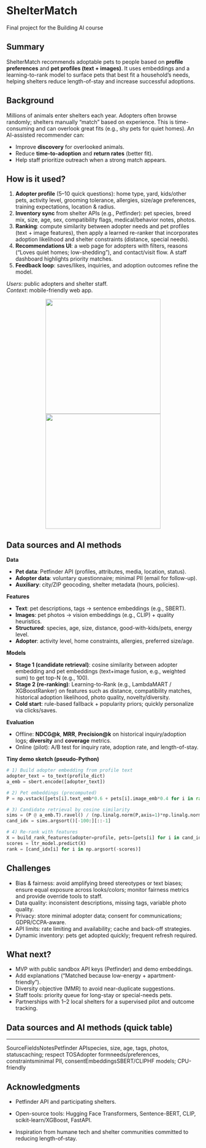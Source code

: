 # ShelterMatch

Final project for the Building AI course

## Summary

ShelterMatch recommends adoptable pets to people based on **profile preferences** and **pet profiles (text + images)**. It uses embeddings and a learning-to-rank model to surface pets that best fit a household’s needs, helping shelters reduce length-of-stay and increase successful adoptions.


## Background

Millions of animals enter shelters each year. Adopters often browse randomly; shelters manually “match” based on experience. This is time-consuming and can overlook great fits (e.g., shy pets for quiet homes). An AI-assisted recommender can:
- Improve **discovery** for overlooked animals.
- Reduce **time-to-adoption** and **return rates** (better fit).
- Help staff prioritize outreach when a strong match appears.

## How is it used?

1. **Adopter profile** (5–10 quick questions): home type, yard, kids/other pets, activity level, grooming tolerance, allergies, size/age preferences, training expectations, location & radius.
2. **Inventory sync** from shelter APIs (e.g., Petfinder): pet species, breed mix, size, age, sex, compatibility flags, medical/behavior notes, photos.
3. **Ranking**: compute similarity between adopter needs and pet profiles (text + image features), then apply a learned re-ranker that incorporates adoption likelihood and shelter constraints (distance, special needs).
4. **Recommendations UI**: a web page for adopters with filters, reasons (“Loves quiet homes; low-shedding”), and contact/visit flow. A staff dashboard highlights priority matches.
5. **Feedback loop**: saves/likes, inquiries, and adoption outcomes refine the model.

_Users_: public adopters and shelter staff.  
_Context_: mobile-friendly web app.  

<p align="center">
  <img src="https://upload.wikimedia.org/wikipedia/commons/5/5e/Sleeping_cat_on_her_back.jpg" width="300">
  <img src="https://upload.wikimedia.org/wikipedia/commons/9/99/Brooks_Chase_Ranger_of_Jolly_Dogs_Jack_Russell.jpg" width="300">
</p>

## Data sources and AI methods
**Data**
- **Pet data**: Petfinder API (profiles, attributes, media, location, status).
- **Adopter data**: voluntary questionnaire; minimal PII (email for follow-up).
- **Auxiliary**: city/ZIP geocoding, shelter metadata (hours, policies).

**Features**
- **Text**: pet descriptions, tags → sentence embeddings (e.g., SBERT).
- **Images**: pet photos → vision embeddings (e.g., CLIP) + quality heuristics.
- **Structured**: species, age, size, distance, good-with-kids/pets, energy level.
- **Adopter**: activity level, home constraints, allergies, preferred size/age.

**Models**
- **Stage 1 (candidate retrieval)**: cosine similarity between adopter embedding and pet embeddings (text+image fusion, e.g., weighted sum) to get top-N (e.g., 100).
- **Stage 2 (re-ranking)**: Learning-to-Rank (e.g., LambdaMART / XGBoostRanker) on features such as distance, compatibility matches, historical adoption likelihood, photo quality, novelty/diversity.
- **Cold start**: rule-based fallback + popularity priors; quickly personalize via clicks/saves.

**Evaluation**
- Offline: **NDCG@k**, **MRR**, **Precision@k** on historical inquiry/adoption logs; **diversity** and **coverage** metrics.
- Online (pilot): A/B test for inquiry rate, adoption rate, and length-of-stay.

**Tiny demo sketch (pseudo-Python)**
```python
# 1) Build adopter embedding from profile text
adopter_text = to_text(profile_dict)
a_emb = sbert.encode([adopter_text])

# 2) Pet embeddings (precomputed)
P = np.vstack([pets[i].text_emb*0.6 + pets[i].image_emb*0.4 for i in range(len(pets))])

# 3) Candidate retrieval by cosine similarity
sims = (P @ a_emb.T).ravel() / (np.linalg.norm(P,axis=1)*np.linalg.norm(a_emb))
cand_idx = sims.argsort()[-100:][::-1]

# 4) Re-rank with features
X = build_rank_features(adopter=profile, pets=[pets[i] for i in cand_idx])
scores = ltr_model.predict(X)
rank = [cand_idx[i] for i in np.argsort(-scores)]
```

## Challenges

- Bias & fairness: avoid amplifying breed stereotypes or text biases; ensure equal exposure across looks/colors; monitor fairness metrics and provide override tools to staff.
- Data quality: inconsistent descriptions, missing tags, variable photo quality.
- Privacy: store minimal adopter data; consent for communications; GDPR/CCPA-aware.
- API limits: rate limiting and availability; cache and back-off strategies.
- Dynamic inventory: pets get adopted quickly; frequent refresh required.

## What next?

- MVP with public sandbox API keys (Petfinder) and demo embeddings.
- Add explanations (“Matched because low-energy + apartment-friendly”).
- Diversity objective (MMR) to avoid near-duplicate suggestions.
- Staff tools: priority queue for long-stay or special-needs pets.
- Partnerships with 1–2 local shelters for a supervised pilot and outcome tracking.


## Data sources and AI methods (quick table)
-----------------------------------------

SourceFieldsNotesPetfinder APIspecies, size, age, tags, photos, statuscaching; respect TOSAdopter formneeds/preferences, constraintsminimal PII, consentEmbeddingsSBERT/CLIPHF models; CPU-friendly

## Acknowledgments

*   Petfinder API and participating shelters.
    
*   Open-source tools: Hugging Face Transformers, Sentence-BERT, CLIP, scikit-learn/XGBoost, FastAPI.
    
*   Inspiration from humane tech and shelter communities committed to reducing length-of-stay.

